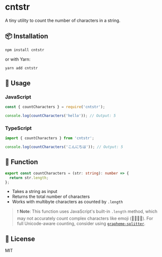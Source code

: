 # cntstr

A tiny utility to count the number of characters in a string.

## 📦 Installation

```bash
npm install cntstr
```

or with Yarn:

```bash
yarn add cntstr
```

## 🚀 Usage

### JavaScript

```js
const { countCharacters } = require('cntstr');

console.log(countCharacters('hello')); // Output: 5
```

### TypeScript

```ts
import { countCharacters } from 'cntstr';

console.log(countCharacters('こんにちは')); // Output: 5
```

## 🧠 Function

```ts
export const countCharacters = (str: string): number => {
  return str.length;
};
```

- Takes a string as input
- Returns the total number of characters
- Works with multibyte characters as counted by `.length`

> ❗ **Note**: This function uses JavaScript's built-in `.length` method, which may not accurately count complex characters like emoji (👨‍👩‍👧‍👦). For full Unicode-aware counting, consider using [`grapheme-splitter`](https://www.npmjs.com/package/grapheme-splitter).

## 📄 License

MIT
